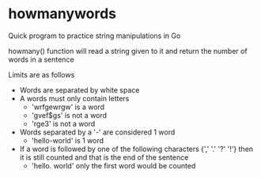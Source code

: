 # howmanywords
Quick program to practice string manipulations in Go

howmany() function will read a string given to it and return the number of words in a sentence

Limits are as follows 
 - Words are separated by white space
 - A words must only contain letters
    - 'wrfgewrgw' is a word
    - 'gvef$gs' is not a word
    - 'rge3' is not a word
 - Words separated by a '-' are considered 1 word
    - 'hello-world' is 1 word
 - If a word is followed by one of the following characters {',' '.' '?' '!'} then it is still counted and that is the end of the sentence
    - 'hello. world' only the first word would be counted
 
